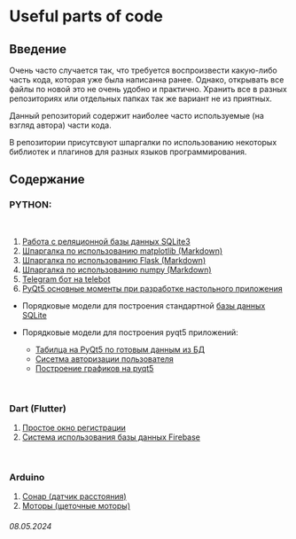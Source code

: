 # Useful parts of code


## **Введение**

Очень часто случается так, что требуется воспроизвести какую-либо часть кода, которая уже была написанна ранее. Однако, открывать все файлы по новой это не очень удобно и практично. Хранить все в разных репозиториях или отдельных папках так же вариант не из приятных.

Данный репозиторий содержит наиболее часто используемые (на взгляд автора) части кода.

В репозитории присутсвуют шпаргалки по использованию некоторых библиотек и плагинов для разных языков программирования.

## **Содержание**
### **PYTHON**:

<br>

1. [Работа с реляционной базы данных SQLite3](/scr/sqlite3.ipynb)
2. [Шпаргалка по использованию matplotlib (Markdown)](/cheat-sheets/matplotlib.md)
3. [Шпаргалка по использованию Flask (Markdown)](/cheat-sheets/Flask.md)
4. [Шпаргалка по использованию numpy (Markdown)](/cheat-sheets/numpy.md)
5. [Telegram бот на telebot](/scr/telegram-bot-telebot.ipynb)
6. [PyQt5 основные моменты при разработке настольного приложения](/scr/pyqt5.ipynb)


- Порядковые модели для построения стандартной [базы данных SQLite](/cheat-sheets/database.py)

- Порядковые модели для построения pyqt5 приложений:
  - [Табилца на PyQt5 по готовым данным из БД](/cheat-sheets/PyQt5-table.py)
  - [Сисетма авторизации пользователя](/cheat-sheets/PyQt5-auth.py)
  - [Построение графиков на pyqt5](/cheat-sheets/PyQt5-graphics.py)

<br>

### **Dart (Flutter)**

1. [Простое окно регистрации](/scr/login-page.ipynb)
2. [Система использования базы данных Firebase]()

<br>

### **Arduino**

1. [Сонар (датчик расстояния)](https://github.com/voronov-nikita/ArduPro)
2. [Моторы (щеточные моторы)](https://github.com/voronov-nikita/ArduPro)



###### 08.05.2024